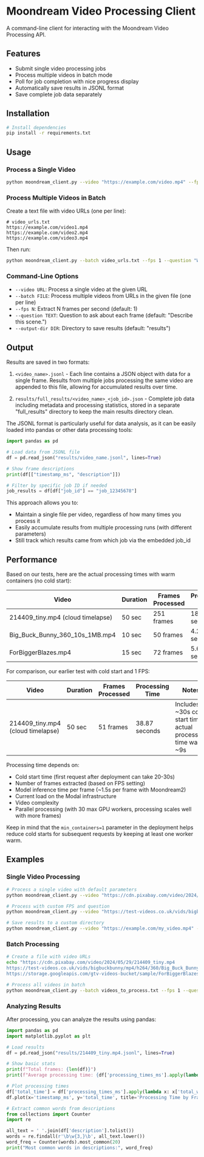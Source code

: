 # Moondream Video Processing Client

A command-line client for interacting with the Moondream Video Processing API.

## Features

- Submit single video processing jobs
- Process multiple videos in batch mode
- Poll for job completion with nice progress display
- Automatically save results in JSONL format
- Save complete job data separately

## Installation

```bash
# Install dependencies
pip install -r requirements.txt
```

## Usage

### Process a Single Video

```bash
python moondream_client.py --video "https://example.com/video.mp4" --fps 1
```

### Process Multiple Videos in Batch

Create a text file with video URLs (one per line):

```
# video_urls.txt
https://example.com/video1.mp4
https://example.com/video2.mp4
https://example.com/video3.mp4
```

Then run:

```bash
python moondream_client.py --batch video_urls.txt --fps 1 --question "What is happening in this scene?"
```

### Command-Line Options

- `--video URL`: Process a single video at the given URL
- `--batch FILE`: Process multiple videos from URLs in the given file (one per line)
- `--fps N`: Extract N frames per second (default: 1)
- `--question TEXT`: Question to ask about each frame (default: "Describe this scene.")
- `--output-dir DIR`: Directory to save results (default: "results")

## Output

Results are saved in two formats:

1. `<video_name>.jsonl` - Each line contains a JSON object with data for a single frame. Results from multiple jobs processing the same video are appended to this file, allowing for accumulated results over time.

2. `results/full_results/<video_name>_<job_id>.json` - Complete job data including metadata and processing statistics, stored in a separate "full_results" directory to keep the main results directory clean.

The JSONL format is particularly useful for data analysis, as it can be easily loaded into pandas or other data processing tools:

```python
import pandas as pd

# Load data from JSONL file
df = pd.read_json("results/video_name.jsonl", lines=True)

# Show frame descriptions
print(df[["timestamp_ms", "description"]])

# Filter by specific job ID if needed
job_results = df[df["job_id"] == "job_12345678"]
```

This approach allows you to:
- Maintain a single file per video, regardless of how many times you process it
- Easily accumulate results from multiple processing runs (with different parameters)
- Still track which results came from which job via the embedded job_id 

## Performance

Based on our tests, here are the actual processing times with warm containers (no cold start):

| Video                                  | Duration | Frames Processed | Processing Time | FPS Setting |
|----------------------------------------|----------|------------------|----------------|------------|
| 214409_tiny.mp4 (cloud timelapse)      | 50 sec   | 251 frames       | 18.26 seconds  | 5 fps      |
| Big_Buck_Bunny_360_10s_1MB.mp4         | 10 sec   | 50 frames        | 4.27 seconds   | 5 fps      |
| ForBiggerBlazes.mp4                    | 15 sec   | 72 frames        | 5.68 seconds   | 5 fps      |

For comparison, our earlier test with cold start and 1 FPS:

| Video                                  | Duration | Frames Processed | Processing Time | Notes |
|----------------------------------------|----------|------------------|----------------|-------|
| 214409_tiny.mp4 (cloud timelapse)      | 50 sec   | 51 frames        | 38.87 seconds  | Includes ~30s cold start time; actual processing time was ~9s |

Processing time depends on:
- Cold start time (first request after deployment can take 20-30s)
- Number of frames extracted (based on FPS setting)
- Model inference time per frame (~1.5s per frame with Moondream2)
- Current load on the Modal infrastructure
- Video complexity
- Parallel processing (with 30 max GPU workers, processing scales well with more frames)

Keep in mind that the `min_containers=1` parameter in the deployment helps reduce cold starts for subsequent requests by keeping at least one worker warm.

## Examples

### Single Video Processing

```bash
# Process a single video with default parameters
python moondream_client.py --video "https://cdn.pixabay.com/video/2024/05/29/214409_tiny.mp4"

# Process with custom FPS and question
python moondream_client.py --video "https://test-videos.co.uk/vids/bigbuckbunny/mp4/h264/360/Big_Buck_Bunny_360_10s_1MB.mp4" --fps 2 --question "What animals are visible in this scene?"

# Save results to a custom directory
python moondream_client.py --video "https://example.com/my_video.mp4" --output-dir "my_results"
```

### Batch Processing

```bash
# Create a file with video URLs
echo "https://cdn.pixabay.com/video/2024/05/29/214409_tiny.mp4
https://test-videos.co.uk/vids/bigbuckbunny/mp4/h264/360/Big_Buck_Bunny_360_10s_1MB.mp4
https://storage.googleapis.com/gtv-videos-bucket/sample/ForBiggerBlazes.mp4" > videos_to_process.txt

# Process all videos in batch
python moondream_client.py --batch videos_to_process.txt --fps 1 --question "What objects are visible in this scene?"
```

### Analyzing Results

After processing, you can analyze the results using pandas:

```python
import pandas as pd
import matplotlib.pyplot as plt

# Load results
df = pd.read_json("results/214409_tiny.mp4.jsonl", lines=True)

# Show basic stats
print(f"Total frames: {len(df)}")
print(f"Average processing time: {df['processing_times_ms'].apply(lambda x: x['total_worker_frame_time']).mean():.2f} ms")

# Plot processing times
df['total_time'] = df['processing_times_ms'].apply(lambda x: x['total_worker_frame_time'])
df.plot(x='timestamp_ms', y='total_time', title='Processing Time by Frame')

# Extract common words from descriptions
from collections import Counter
import re

all_text = ' '.join(df['description'].tolist())
words = re.findall(r'\b\w{3,}\b', all_text.lower())
word_freq = Counter(words).most_common(20)
print("Most common words in descriptions:", word_freq) 